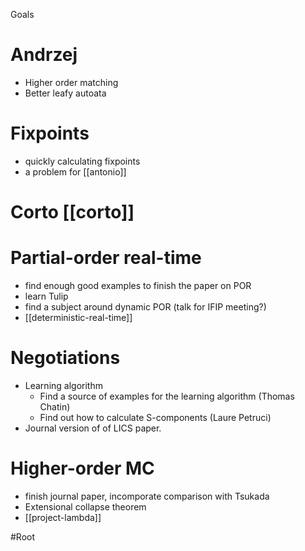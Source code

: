 Goals

# Andrzej
- Higher order matching
- Better leafy autoata

# Fixpoints
- quickly calculating fixpoints
- a problem for [[antonio]]

# Corto [[corto]]

# Partial-order real-time
- find enough good examples to finish the paper on POR
- learn Tulip
- find a subject around dynamic POR (talk for IFIP meeting?)
- [[deterministic-real-time]]
  
# Negotiations
- Learning algorithm
  - Find a source of examples for the learning algorithm (Thomas Chatin)
  - Find out how to calculate S-components (Laure Petruci)
- Journal version of of LICS paper. 

# Higher-order MC
- finish journal paper, incomporate comparison with Tsukada
- Extensional collapse theorem
- [[project-lambda]]


  
#Root
